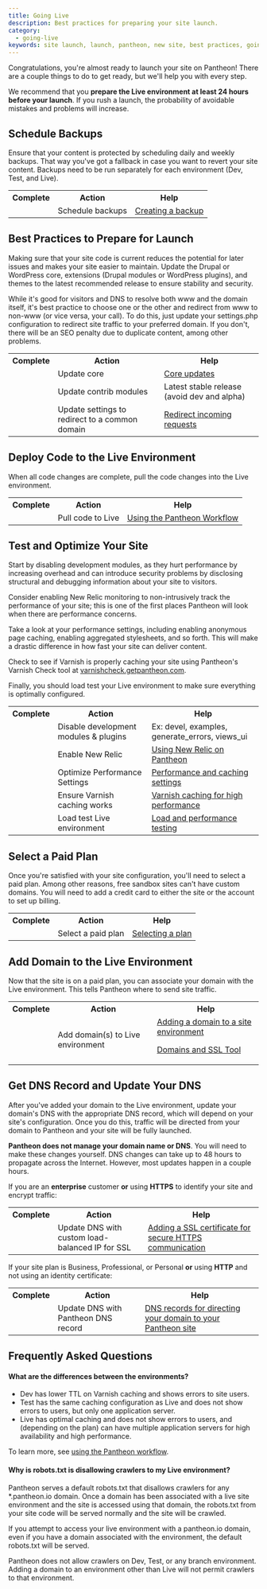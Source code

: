 ```yaml
---
title: Going Live
description: Best practices for preparing your site launch.
category:
  - going-live
keywords: site launch, launch, pantheon, new site, best practices, going live
---
```

Congratulations, you're almost ready to launch your site on Pantheon! There are a couple things to do to get ready, but we'll help you with every step.

We recommend that you **prepare the Live environment at least 24 hours before your launch**. If you rush a launch,  the probability of avoidable mistakes and problems will increase.

## Schedule Backups

Ensure that your content is protected by scheduling daily and weekly backups. That way you've got a fallback in case you want to revert your site content. Backups need to be run separately for each environment (Dev, Test, and Live).
<table class=table>
<tbody>
		<tr>
			<th class="complete">Complete</th>
			<th class="action">Action</th>
			<th class="help">Help</th>
		</tr>
		<tr>
			<td class="complete"><span class="glyphicon  glyphicon-unchecked" aria-hidden="true"></span></td>
			<td class="action">Schedule backups</td>
			<td class="help"><a href="/docs/articles/sites/backups/backup-creation">Creating a backup</a></td>
		</tr>
	</tbody>
	</table>

## Best Practices to Prepare for Launch

Making sure that your site code is current reduces the potential for later issues and makes your site easier to maintain. Update the Drupal or WordPress core, extensions (Drupal modules or WordPress plugins), and themes to the latest recommended release to ensure stability and security.

While it's good for visitors and DNS to resolve both www and the domain itself, it's best practice to choose one or the other and redirect from www to non-www (or vice versa, your call). To do this, just update your settings.php configuration to redirect site traffic to your preferred domain. If you don't, there will be an SEO penalty due to duplicate content, among other problems.

<table class=table>
<tbody>
		<tr>
			<th class="complete">Complete</th>
			<th class="action">Action</th>
			<th class="help">Help</th>
		</tr>
		<tr>
			<td class="complete"><span class="glyphicon  glyphicon-unchecked" aria-hidden="true"></span></td>
			<td class="action">Update core</td>
			<td class="help"><a href="/docs/articles/sites/code/applying-upstream-updates/">Core updates</a></td>
		</tr>
		<tr>
			<td class="complete"><span class="glyphicon  glyphicon-unchecked" aria-hidden="true"></span></td>
			<td class="action">Update contrib modules</td>
			<td>Latest stable release (avoid dev and alpha)</td>
		</tr>
		<tr>
			<td class="complete"><span class="glyphicon  glyphicon-unchecked" aria-hidden="true"></span></td>
			<td class="action">Update settings to redirect to a common domain</td>
			<td class="help"><a href="/docs/articles/sites/code/redirect-incoming-requests/#redirect-to-a-common-domain">Redirect incoming requests</a></td>
		</tr>
	</tbody>
	</table>

## Deploy Code to the Live Environment

When all code changes are complete, pull the code changes into the Live environment.

<table class=table>
<tbody>
		<tr>
			<th class="complete">Complete</th>
			<th class="action">Action</th>
			<th class="help">Help</th>
		</tr>
		<tr>
			<td class="complete"><span class="glyphicon  glyphicon-unchecked" aria-hidden="true"></span></td>
			<td class="action">Pull code to Live</td>
			<td class="help"><a href="/docs/articles/sites/code/using-the-pantheon-workflow/">Using the Pantheon Workflow</a></td>
		</tr>
	</tbody>
	</table>

## Test and Optimize Your Site

Start by disabling development modules, as they hurt performance by increasing overhead and can introduce security problems by disclosing structural and debugging information about your site to visitors.

Consider enabling New Relic monitoring to non-intrusively track the performance of your site; this is one of the first places Pantheon will look when there are performance concerns.

Take a look at your performance settings, including enabling anonymous page caching, enabling aggregated stylesheets, and so forth. This will make a drastic difference in how fast your site can deliver content.

Check to see if Varnish is properly caching your site using Pantheon's Varnish Check tool at [varnishcheck.getpantheon.com](http://varnishcheck.getpantheon.com/).

Finally, you should load test your Live environment to make sure everything is optimally configured.

<table class=table>
<tbody>
		<tr>
			<th class="complete">Complete</th>
			<th class="action">Action</th>
			<th class="help">Help</th>
		</tr>
		<tr>
			<td class="complete"><span class="glyphicon  glyphicon-unchecked" aria-hidden="true"></span></td>
			<td class="action">Disable development modules &amp; plugins</td>
			<td>Ex: devel, examples, generate_errors, views_ui</td>
		</tr>
		<tr>
			<td class="complete"><span class="glyphicon  glyphicon-unchecked" aria-hidden="true"></span></td>
			<td class="action">Enable New Relic</td>
			<td class="help"><a href="/docs/articles/sites/newrelic/new-relic-performance-analysis/">Using New Relic on Pantheon</a></td>
		</tr>
		<tr>
			<td class="complete"><span class="glyphicon  glyphicon-unchecked" aria-hidden="true"></span></td>
			<td class="action">Optimize Performance Settings</td>
			<td class="help"><a href="/docs/articles/drupal/drupal-s-performance-and-caching-settings/">Performance and caching settings</a></td>
		</tr>
		<tr>
			<td class="complete"><span class="glyphicon  glyphicon-unchecked" aria-hidden="true"></span></td>
			<td class="action">Ensure Varnish caching works</td>
			<td class="help"><a href="/docs/articles/sites/varnish/">Varnish caching for high performance</a></td>
		</tr>
					<tr>
			<td class="complete"><span class="glyphicon  glyphicon-unchecked" aria-hidden="true"></span></td>
			<td class="action">Load test Live environment</td>
			<td class="help"><a href="/docs/articles/load-and-performance-testing/">Load and performance testing</a></td>
		</tr>
	</tbody>
	</table>

## Select a Paid Plan

Once you're satisfied with your site configuration, you'll need to select a paid plan. Among other reasons, free sandbox sites can't have custom domains. You will need to add a credit card to either the site or the account to set up billing.

<table class=table>
<tbody>
		<tr>
			<th class="complete">Complete</th>
			<th class="action">Action</th>
			<th class="help">Help</th>
		</tr>
		<tr>
			<td class="complete"><span class="glyphicon  glyphicon-unchecked" aria-hidden="true"></span></td>
			<td class="action">Select a paid plan</td>
			<td class="help"><a href="/docs/articles/sites/settings/selecting-a-plan/">Selecting a plan</a></td>
		</tr>
	</tbody>
	</table>

## Add Domain to the Live Environment

Now that the site is on a paid plan, you can associate your domain with the Live environment. This tells Pantheon where to send site traffic.

<table class=table>
<tbody>
		<tr>
			<th class="complete">Complete</th>
			<th class="action">Action</th>
			<th class="help">Help</th>
		</tr>
		<tr>
			<td class="complete"><span class="glyphicon  glyphicon-unchecked" aria-hidden="true"></span></td>
			<td class="action">Add domain(s) to Live environment</td>
			<td class="help"><a href="/docs/articles/sites/domains/adding-a-domain-to-a-site-environment/">Adding a domain to a site environment</a><p>
      <a href="/docs/articles/sites/domains/">Domains and SSL Tool</a></td>
		</tr>
	</tbody>
	</table>

## Get DNS Record and Update Your DNS

After you've added your domain to the Live environment, update your domain's DNS with the appropriate DNS record, which will depend on your site's configuration. Once you do this, traffic will be directed from your domain to Pantheon and your site will be fully launched.

**Pantheon does not manage your domain name or DNS**. You will need to make these changes yourself. DNS changes can take up to 48 hours to propagate across the Internet. However, most updates happen in a couple hours.

If you are an **enterprise** customer **or** using **HTTPS** to identify your site and encrypt traffic:

<table class=table>
<tbody>
		<tr>
			<th class="complete">Complete</th>
			<th class="action">Action</th>
			<th class="help">Help</th>
		</tr>
		<tr>
			<td class="complete"><span class="glyphicon  glyphicon-unchecked" aria-hidden="true"></span></td>
			<td class="action">Update DNS with custom load-balanced IP for SSL</td>
			<td class="help"><a href="/docs/articles/sites/domains/adding-a-ssl-certificate-for-secure-https-communication/">Adding a SSL certificate for secure HTTPS communication</a></td>
		</tr>
	</tbody>
	</table>

If your site plan is Business, Professional, or Personal **or** using **HTTP** and not using an identity certificate:

<table class=table>
<tbody>
		<tr>
			<th class="complete">Complete</th>
			<th class="action">Action</th>
			<th class="help">Help</th>
		</tr>
		<tr>
			<td class="complete"><span class="glyphicon  glyphicon-unchecked" aria-hidden="true"></span></td>
			<td class="action">Update DNS with Pantheon DNS record</td>
			<td><a href="/docs/articles/sites/domains/dns-records-for-directing-your-domain-to-your-pantheon-site/">DNS records for directing your domain to your Pantheon site</a></td>
		</tr>
	</tbody>
	</table>

## Frequently Asked Questions

#### What are the differences between the environments?

- Dev has lower TTL on Varnish caching and shows errors to site users.
- Test has the same caching configuration as Live and does not show errors to users, but only one application server.
- Live has optimal caching and does not show errors to users, and (depending on the plan) can have multiple application servers for high availability and high performance.

To learn more, see [using the Pantheon workflow](/docs/articles/sites/code/using-the-pantheon-workflow/).

#### Why is robots.txt is disallowing crawlers to my Live environment?

Pantheon serves a default robots.txt that disallows crawlers for any \*.pantheon.io domain. Once a domain has been associated with a live site environment and the site is accessed using that domain, the robots.txt from your site code will be served normally and the site will be crawled.

If you attempt to access your live environment with a pantheon.io domain, even if you have a domain associated with the environment, the default robots.txt will be served.

Pantheon does not allow crawlers on Dev, Test, or any branch environment. Adding a domain to an environment other than Live will not permit crawlers to that environment.
